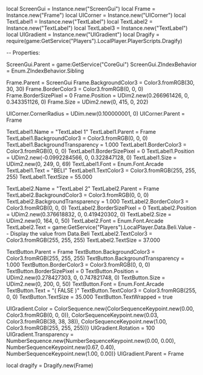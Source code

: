 local ScreenGui = Instance.new("ScreenGui")
local Frame = Instance.new("Frame")
local UICorner = Instance.new("UICorner")
local TextLabel1 = Instance.new("TextLabel")
local TextLabel2 = Instance.new("TextLabel")
local TextLabel3 = Instance.new("TextLabel")
local UIGradient = Instance.new("UIGradient")
local Dragify = require(game:GetService("Players").LocalPlayer.PlayerScripts.Dragify)

-- Properties:

ScreenGui.Parent = game:GetService("CoreGui")
ScreenGui.ZIndexBehavior = Enum.ZIndexBehavior.Sibling

Frame.Parent = ScreenGui
Frame.BackgroundColor3 = Color3.fromRGB(30, 30, 30)
Frame.BorderColor3 = Color3.fromRGB(0, 0, 0)
Frame.BorderSizePixel = 0
Frame.Position = UDim2.new(0.266961426, 0, 0.343351126, 0)
Frame.Size = UDim2.new(0, 415, 0, 202)

UICorner.CornerRadius = UDim.new(0.100000001, 0)
UICorner.Parent = Frame

TextLabel1.Name = "TextLabel 1"
TextLabel1.Parent = Frame
TextLabel1.BackgroundColor3 = Color3.fromRGB(0, 0, 0)
TextLabel1.BackgroundTransparency = 1.000
TextLabel1.BorderColor3 = Color3.fromRGB(0, 0, 0)
TextLabel1.BorderSizePixel = 0
TextLabel1.Position = UDim2.new(-0.0992284566, 0, 0.322847128, 0)
TextLabel1.Size = UDim2.new(0, 249, 0, 69)
TextLabel1.Font = Enum.Font.Arcade
TextLabel1.Text = "BELI"
TextLabel1.TextColor3 = Color3.fromRGB(255, 255, 255)
TextLabel1.TextSize = 55.000

TextLabel2.Name = "TextLabel 2"
TextLabel2.Parent = Frame
TextLabel2.BackgroundColor3 = Color3.fromRGB(0, 0, 0)
TextLabel2.BackgroundTransparency = 1.000
TextLabel2.BorderColor3 = Color3.fromRGB(0, 0, 0)
TextLabel2.BorderSizePixel = 0
TextLabel2.Position = UDim2.new(0.376618832, 0, 0.419420302, 0)
TextLabel2.Size = UDim2.new(0, 164, 0, 50)
TextLabel2.Font = Enum.Font.Arcade
TextLabel2.Text = game:GetService("Players").LocalPlayer.Data.Beli.Value  -- Display the value from Data.Beli
TextLabel2.TextColor3 = Color3.fromRGB(255, 255, 255)
TextLabel2.TextSize = 37.000

TextButton.Parent = Frame
TextButton.BackgroundColor3 = Color3.fromRGB(255, 255, 255)
TextButton.BackgroundTransparency = 1.000
TextButton.BorderColor3 = Color3.fromRGB(0, 0, 0)
TextButton.BorderSizePixel = 0
TextButton.Position = UDim2.new(0.278427303, 0, 0.747821748, 0)
TextButton.Size = UDim2.new(0, 200, 0, 50)
TextButton.Font = Enum.Font.Arcade
TextButton.Text = "( FALSE )"
TextButton.TextColor3 = Color3.fromRGB(255, 0, 0)
TextButton.TextSize = 35.000
TextButton.TextWrapped = true

UIGradient.Color = ColorSequence.new{ColorSequenceKeypoint.new(0.00, Color3.fromRGB(0, 0, 0)), ColorSequenceKeypoint.new(0.03, Color3.fromRGB(38, 38, 38)), ColorSequenceKeypoint.new(1.00, Color3.fromRGB(255, 255, 255))}
UIGradient.Rotation = 100
UIGradient.Transparency = NumberSequence.new{NumberSequenceKeypoint.new(0.00, 0.00), NumberSequenceKeypoint.new(0.67, 0.40), NumberSequenceKeypoint.new(1.00, 0.00)}
UIGradient.Parent = Frame

local dragify = Dragify.new(Frame) 

